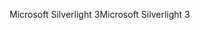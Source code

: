 <span data-ttu-id="d3127-101">Microsoft Silverlight 3</span><span class="sxs-lookup"><span data-stu-id="d3127-101">Microsoft Silverlight 3</span></span>